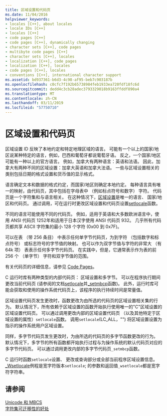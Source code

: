 ```yaml
---
title: 区域设置和代码页
ms.date: 11/04/2016
helpviewer_keywords:
- locales [C++], about locales
- locale IDs [C++]
- locales [C++]
- code pages [C++]
- code pages [C++], dynamically changing
- character sets [C++], code pages
- multibyte code pages [C++]
- character sets [C++], locales
- localization [C++], code pages
- localization [C++], locales
- code pages [C++], locales
- conventions [C++], international character support
ms.assetid: bd937361-b6d3-4c98-af95-beb7c903187b
ms.openlocfilehash: c0cfc7f192b65738984feb1933ea720fdf18fc6d
ms.sourcegitcommit: dedd4c3cb28adec3793329018b9163ffddf890a4
ms.translationtype: MT
ms.contentlocale: zh-CN
ms.lasthandoff: 03/11/2019
ms.locfileid: "57750710"
---
```

# <a name="locales-and-code-pages"></a>区域设置和代码页

区域设置 ID 反映了本地约定和特定地理区域的语言。 可能有一个以上的国家/地区说某种特定的语言，例如，巴西和葡萄牙都说葡萄牙语。 反之，一个国家/地区可能有一种以上的官方语言。 例如，加拿大有两种语言：英语和法语。 因此，加拿大有两种不同的区域设置：加拿大英语和加拿大法语。 一些与区域设置相关的类别包括日期的格式设置和货币值的显示格式。

语言确定文本和数据的格式约定，而国家/地区则确定本地约定。 每种语言具有唯一的映射，由代码页，其中包括在字母表中 （例如标点符号和数字） 字符。 代码页是一个字符集和与语言相关。 在这种情况下，[区域设置](../c-runtime-library/locale.md)是唯一的语言、 国家/地区和代码页。 通过调用，可在运行时更改区域设置和代码页设置[setlocale](../c-runtime-library/reference/setlocale-wsetlocale.md)函数。

不同的语言可能使用不同的代码页。 例如，适用于英语和大多数欧洲语言中，使用 ANSI 代码页 1252年和适用于日本汉字使用 ANSI 代码页 932。 几乎所有代码页都共享 ASCII 字符集的最小 128 个字符 (0x00 到 0x7F)。

可以在表 （带 256 条目） 中表示任何单字节代码页，为到字符 （包括数字和标点符号） 或标志符号的字节值的映射。 也可以作为双字节值与字符的非常大 （有 64k 项） 表表示任何多字节代码页。 在实践中，但是，它通常表示作为表的前 256 个 （单字节） 字符和双字节值的范围。

有关代码页的详细信息，请参见 [Code Pages](../c-runtime-library/code-pages.md)。

C 运行时库有两种类型的内部代码页： 区域设置和多字节。 可以在程序执行期间更改当前代码页 (请参阅的文档[setlocale](../c-runtime-library/reference/setlocale-wsetlocale.md)并[_setmbcp](../c-runtime-library/reference/setmbcp.md)函数)。 此外，运行时库可能会获取和使用的操作系统代码页上，该程序的执行持续时间是常量值。

区域设置代码页发生更改时，函数更改为由所选的代码页的区域设置相关集的行为。 默认情况下，所有依赖于区域设置的函数开始执行使用唯一的"C"区域设置的区域设置代码页。 可以通过调用更改内部的区域设置代码页 （以及其他特定于区域设置的属性）`setlocale`函数。 调用`setlocale`(LC_ALL，"") 将区域设置设置为指示的操作系统用户区域设置。

同样，多字节代码页发生更改时，为由所选的代码页的多字节函数更改的行为。 默认情况下，多字节的所有函数都开始执行过程与为操作系统的默认代码页对应的多字节代码页。 可以通过调用更改内部的多字节代码页`_setmbcp`函数。

C 运行时函数`setlocale`设置、 更改或查询部分或全部当前程序区域设置信息。 [_Wsetlocale](../c-runtime-library/reference/setlocale-wsetlocale.md)例程是宽字符版本`setlocale`; 的参数和返回值`_wsetlocale`都是宽字符字符串。

## <a name="see-also"></a>请参阅

[Unicode 和 MBCS](../text/unicode-and-mbcs.md)<br/>
[字符集可迁移性的好处](../text/benefits-of-character-set-portability.md)
